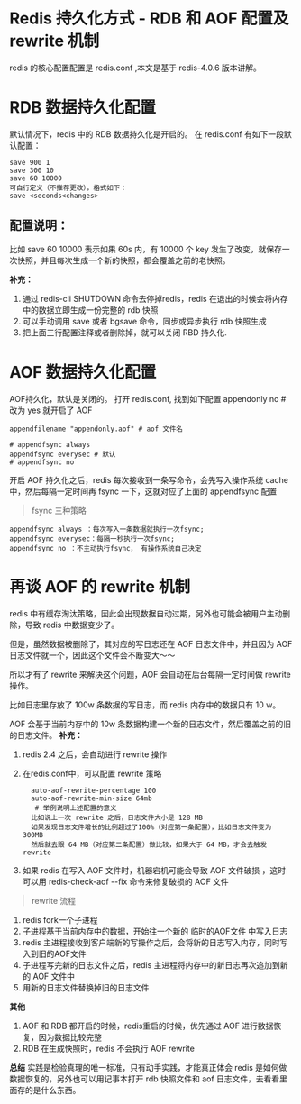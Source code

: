 # Redis 持久化方式 - RDB 和 AOF 配置及 rewrite 机制
redis 的核心配置配置是 redis.conf ,本文是基于 redis-4.0.6 版本讲解。

# RDB 数据持久化配置
默认情况下，redis 中的 RDB 数据持久化是开启的。 在 redis.conf 有如下一段默认配置：

	save 900 1
	save 300 10
	save 60 10000
	可自行定义（不推荐更改），格式如下：
	save <seconds<changes>

## 配置说明：

比如 save 60 10000 表示如果 60s 内，有 10000 个 key 发生了改变，就保存一次快照，并且每次生成一个新的快照，都会覆盖之前的老快照。

**补充：**

1. 通过 redis-cli SHUTDOWN 命令去停掉redis，redis 在退出的时候会将内存中的数据立即生成一份完整的 rdb 快照
2. 可以手动调用 save 或者 bgsave 命令，同步或异步执行 rdb 快照生成
3. 把上面三行配置注释或者删除掉，就可以关闭 RBD 持久化.

# AOF 数据持久化配置
AOF持久化，默认是关闭的。 打开 redis.conf, 找到如下配置
	appendonly no # 改为 yes 就开启了 AOF
	
	appendfilename "appendonly.aof" # aof 文件名
	
	# appendfsync always
	appendfsync everysec # 默认
	# appendfsync no

开启 AOF 持久化之后，redis 每次接收到一条写命令，会先写入操作系统 cache 中，然后每隔一定时间再 fsync 一下，这就对应了上面的 appendfsync 配置

> fsync 三种策略

	appendfsync always ：每次写入一条数据就执行一次fsync; 
	appendfsync everysec：每隔一秒执行一次fsync; 
	appendfsync no ：不主动执行fsync， 有操作系统自己决定

# 再谈 AOF 的 rewrite 机制

redis 中有缓存淘汰策略，因此会出现数据自动过期，另外也可能会被用户主动删除，导致 redis 中数据变少了。

但是，虽然数据被删除了，其对应的写日志还在 AOF 日志文件中，并且因为 AOF 日志文件就一个，因此这个文件会不断变大～～

所以才有了 rewrite 来解决这个问题，AOF 会自动在后台每隔一定时间做 rewrite 操作。

比如日志里存放了 100w 条数据的写日志，而 redis 内存中的数据只有 10 w。

AOF 会基于当前内存中的 10w 条数据构建一个新的日志文件，然后覆盖之前的旧的日志文件。
**补充：**

1. redis 2.4 之后，会自动进行 rewrite 操作
2. 在redis.conf中，可以配置 rewrite 策略


    	 auto-aof-rewrite-percentage 100 
    	 auto-aof-rewrite-min-size 64mb
    	  # 举例说明上述配置的意义
    	 比如说上一次 rewrite 之后，日志文件大小是 128 MB
    	 如果发现日志文件增长的比例超过了100%（对应第一条配置），比如日志文件变为 300MB
    	 然后就去跟 64 MB（对应第二条配置）做比较，如果大于 64 MB，才会去触发rewrite

3. 如果 redis 在写入 AOF 文件时，机器宕机可能会导致 AOF 文件破损
，这时可以用 redis-check-aof --fix 命令来修复破损的 AOF 文件

> rewrite 流程

1. redis fork一个子进程
1. 子进程基于当前内存中的数据，开始往一个新的 临时的AOF文件 中写入日志
1. redis 主进程接收到客户端新的写操作之后，会将新的日志写入内存，同时写入到旧的AOF文件
1. 子进程写完新的日志文件之后，redis 主进程将内存中的新日志再次追加到新的 AOF 文件中
1. 用新的日志文件替换掉旧的日志文件

**其他**

1. AOF 和 RDB 都开启的时候，redis重启的时候，优先通过 AOF 进行数据恢复，因为数据比较完整
1. RDB 在生成快照时，redis 不会执行 AOF rewrite

**总结**
实践是检验真理的唯一标准，只有动手实践，才能真正体会 redis 是如何做数据恢复的，另外也可以用记事本打开 rdb 快照文件和 aof 日志文件，去看看里面存的是什么东西。
